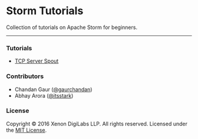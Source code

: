 # Storm Tutorials
Collection of tutorials on Apache Storm for beginners.

------------------------------------------------------

### Tutorials

 * [TCP Server Spout](tcp-server-spout/)


### Contributors
 * Chandan Gaur ([@gaurchandan](https://github.com/gaurchadnan))
 * Abhay Arora ([@itsstark](https://github.com/itsstark))

### License
Copyright &copy; 2016 Xenon DigiLabs LLP. All rights reserved.
Licensed under the [MIT License](LICENSE).
